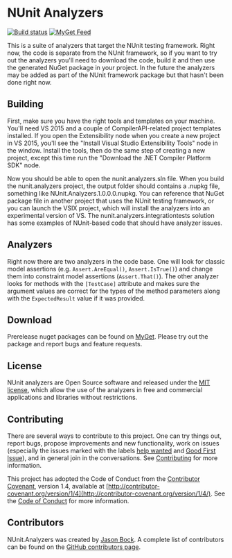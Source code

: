 # NUnit Analyzers #

[![Build status](https://ci.appveyor.com/api/projects/status/rlx18p32vkh80p2f/branch/master?svg=true)](https://ci.appveyor.com/project/mikkelbu/nunit-analyzers/branch/master)
[![MyGet Feed](https://img.shields.io/myget/nunit-analyzers/v/NUnit.Analyzers.svg)](https://www.myget.org/feed/nunit-analyzers/package/nuget/NUnit.Analyzers)

This is a suite of analyzers that target the NUnit testing framework. Right now, the code is separate from the NUnit framework, so if you want to try out the analyzers you'll need to download the code, build it and then use the generated NuGet package in your project. In the future the analyzers may be added as part of the NUnit framework package but that hasn't been done right now.

## Building ##

First, make sure you have the right tools and templates on your machine. You'll need VS 2015 and a couple of CompilerAPI-related project templates installed. If you open the Extensibility node when you create a new project in VS 2015, you'll see the "Install Visual Studio Extensibility Tools" node in the window. Install the tools, then do the same step of creating a new project, except this time run the "Download the .NET Compiler Platform SDK" node.

Now you should be able to open the nunit.analyzers.sln file. When you build the nunit.analyzers project, the output folder should contains a .nupkg file, something like NUnit.Analyzers.1.0.0.0.nupkg. You can reference that NuGet package file in another project that uses the NUnit testing framework, or you can launch the VSIX project, which will install the analyzers into an experimental version of VS. The nunit.analyzers.integrationtests solution has some examples of NUnit-based code that should have analyzer issues.

## Analyzers ##

Right now there are two analyzers in the code base. One will look for classic model assertions (e.g. `Assert.AreEqual()`, `Assert.IsTrue()`) and change them into constraint model assertions (`Assert.That()`). The other analyzer looks for methods with the `[TestCase]` attribute and makes sure the argument values are correct for the types of the method parameters along with the `ExpectedResult` value if it was provided. 

## Download ##

Prerelease nuget packages can be found on [MyGet](https://www.myget.org/feed/nunit-analyzers/package/nuget/NUnit.Analyzers). Please try out the package and report bugs and feature requests.

## License ##

NUnit analyzers are Open Source software and released under the [MIT license](http://www.nunit.org/nuget/nunit3-license.txt), which allow the use of the analyzers in free and commercial applications and libraries without restrictions.

## Contributing ##

There are several ways to contribute to this project. One can try things out, report bugs, propose improvements and new functionality, work on issues (especially the issues marked with the labels [help wanted](https://github.com/nunit/nunit.analyzers/issues?q=is%3Aissue+is%3Aopen+label%3A%22help+wanted%22) and [Good First Issue](https://github.com/nunit/nunit.analyzers/issues?q=is%3Aissue+is%3Aopen+label%3A%22Good+First+Issue%22)), and in general join in the conversations. See [Contributing](CONTRIBUTING.md) for more information.

This project has adopted the Code of Conduct from the [Contributor Covenant](http://contributor-covenant.org), version 1.4, available at [http://contributor-covenant.org/version/1/4](http://contributor-covenant.org/version/1/4/). See the [Code of Conduct](CODE_OF_CONDUCT.md) for more information.

## Contributors ##

NUnit.Analyzers was created by [Jason Bock](https://www.github.com/jasonbock). A complete list of contributors can be found on the [GitHub contributors page](https://github.com/nunit/nunit.analyzers/graphs/contributors).
